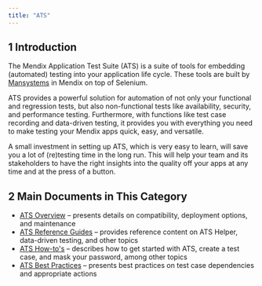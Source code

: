 ```yaml
---
title: "ATS"
---
```


## 1 Introduction

The Mendix Application Test Suite (ATS) is a suite of tools for embedding (automated) testing into your application life cycle. These tools are built by [Mansystems](https://www.mansystems.com/) in Mendix on top of Selenium.

ATS provides a powerful solution for automation of not only your functional and regression tests, but also non-functional tests like availability, security, and performance testing. Furthermore, with functions like test case recording and data-driven testing, it provides you with everything you need to make testing your Mendix apps quick, easy, and versatile.

A small investment in setting up ATS, which is very easy to learn, will save you a lot of (re)testing time in the long run. This will help your team and its stakeholders to have the right insights into the quality off your apps at any time and at the press of a button.

## 2 Main Documents in This Category

* [ATS Overview](ov) – presents details on compatibility, deployment options, and maintenance
* [ATS Reference Guides](rg-ats) – provides reference content on ATS Helper, data-driven testing, and other topics
* [ATS How-to's](ht) – describes how to get started with ATS, create a test case, and mask your password, among other topics
* [ATS Best Practices](bp) – presents best practices on test case dependencies and appropriate actions
